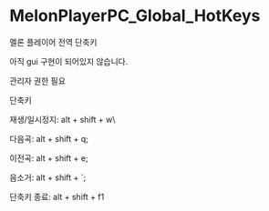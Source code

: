 # MelonPlayerPC_Global_HotKeys
멜론 플레이어 전역 단축키

아직 gui 구현이 되어있지 않습니다.

관리자 권한 필요

단축키

재생/일시정지: alt + shift + w\

다음곡: alt + shift + q;

이전곡: alt + shift + e;

음소거: alt + shift + `;

단축키 종료: alt + shift + f1 

